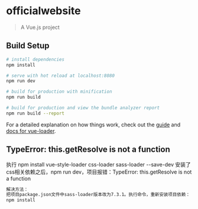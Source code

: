 # officialwebsite

> A Vue.js project

## Build Setup

``` bash
# install dependencies
npm install

# serve with hot reload at localhost:8080
npm run dev

# build for production with minification
npm run build

# build for production and view the bundle analyzer report
npm run build --report
```

For a detailed explanation on how things work, check out the [guide](http://vuejs-templates.github.io/webpack/) and [docs for vue-loader](http://vuejs.github.io/vue-loader).

## TypeError: this.getResolve is not a function
执行 npm install vue-style-loader css-loader sass-loader --save-dev 安装了css相关依赖之后，npm run dev，项目报错：TypeError: this.getResolve is not a function
``` bash
解决方法：
把项目package.json文件中sass-loader版本改为7.3.1。执行命令，重新安装项目依赖：
npm install
```
